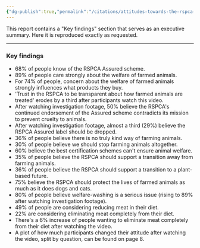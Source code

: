 ```yaml
---
{"dg-publish":true,"permalink":"/citations/attitudes-towards-the-rspca-s-assured-scheme-animal-think-tank/","created":"2025-10-23T17:42:44.585+01:00","updated":"2025-10-23T17:42:44.585+01:00"}
---
```



This report contains a "Key findings" section that serves as an executive summary. Here it is reproduced exactly as requested.

***

### Key findings
*   68% of people know of the RSPCA Assured scheme.
*   89% of people care strongly about the welfare of farmed animals.
*   For 74% of people, concern about the welfare of farmed animals strongly influences what products they buy.
*   'Trust in the RSPCA to be transparent about how farmed animals are treated' erodes by a third after participants watch this video.
*   After watching investigation footage, 50% believe the RSPCA's continued endorsement of the Assured scheme contradicts its mission to prevent cruelty to animals.
*   After watching investigation footage, almost a third (29%) believe the RSPCA Assured label should be dropped.
*   36% of people believe there is no truly kind way of farming animals.
*   30% of people believe we should stop farming animals altogether.
*   60% believe the best certification schemes can't ensure animal welfare.
*   35% of people believe the RSPCA should support a transition away from farming animals.
*   36% of people believe the RSPCA should support a transition to a plant-based future.
*   75% believe the RSPCA should protect the lives of farmed animals as much as it does dogs and cats.
*   80% of people believe welfare-washing is a serious issue (rising to 89% after watching investigation footage).
*   49% of people are considering reducing meat in their diet.
*   22% are considering eliminating meat completely from their diet.
*   There's a 6% increase of people wanting to eliminate meat completely from their diet after watching the video.
*   A plot of how much participants changed their attitude after watching the video, split by question, can be found on page 8.
